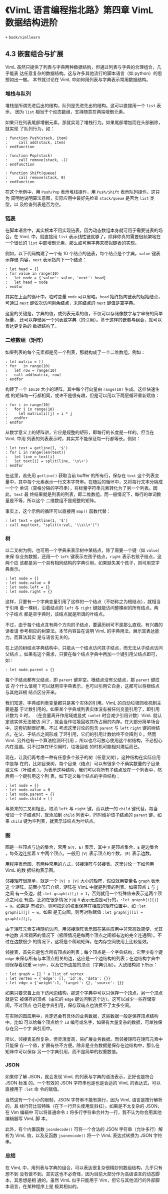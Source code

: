 # 《VimL 语言编程指北路》第四章 VimL 数据结构进阶
`+` `book/vimllearn`

## 4.3 嵌套组合与扩展

VimL 虽然只提供了列表与字典两种数据结构，但通过列表与字典的合理组合，几乎能表
达任意复杂的数据结构。这与许多其他流行的脚本语言（如 python）的思想如出一辙。
本节就讨论在 VimL 中如何用列表与字典表示常用数据结构。

### 堆栈与队列

堆栈是所谓先进后出的结构，队列是先进先出的结构。这可以直接用一个 `list` 表示，
因为 `list` 相当于个动态数组，支持随意在两端增删元素。

如果只在列表尾部增删元素，那就实现了堆栈行为。如果尾部增加而在头部删除，就实现
了队列行为，如：
```vim
: function Push(stack, item)
:     call add(stack, item)
: endfunction

: function Pop(stack)
:     call remove(stack, -1)
: endfunction

: function Shift(queue)
:     call remove(stack, 0)
: endfunction
```
在这个示例中，用 `Push/Pop` 表示堆栈操作，用 `Push/Shift` 表示队列操作。这只为
简明地说明算法意图，实际应用中最好先检查 `stack/queue` 是否为 `list` 类型，以
及检查列表是否为空。

### 链表

在脚本语言中，其实根本不用实现链表，因为动态数组本身就可用于需要链表的场合。在
VimL 中，就直接用 `list` 表示线性链就够了。除非你真的需要很频繁地在一个很长的
`list` 中部增删元素，那么或可用字典来模拟链表的实现。

例如，以下代码构建了一个有 10 个结点的链表，每个结点是个字典，`value` 键表示存储
内容，`next` 表示指向下一个结点：
```vim
: let head = {}
: for value in range(10)
:   let node = {'value': value, 'next': head}
:   let head = node
: endfor
```
其实在上面的循环中，临时变量 `node` 可以省略。`head` 始终指向链表的起始结点，
可通过 `next` 键依次访问剩余结点，末尾结点的 `next` 键值是空字典。

这里的关键是，字典的值，或列表元素的值，不仅可以存储像数字与字串符的简单标量，
还可以存储另一个列表或字典（的引用）。基于这样的嵌套与组合，就可以表达更复杂的
数据结构了。

### 二维数组（矩阵）

如果列表的每个元素都是另一个列表，那就构成了一个二维数组。例如：
```vim
: let matrix = []
: for _ in range(10)
:   let row = range(10)
:   call add(matrix, row)
: endfor
```
构建了一个 `10x10` 大小的矩阵，其中每个行向量由 `range(10)` 生成。这样快速生成
的矩阵每一行都相同，或许不是很有趣，但是可以用以下两层循环重新赋值：

```vim
: for i in range(10)
:   for j in range(10)
:     let matrix[i][j] = i * j
:   endfor
: endfor
```

从数学意义上的矩阵讲，它应是规整的矩形，即每行的长度是一样的。但当在 VimL 中用
列表的列表表示时，其实并不能保证每一行都等长。例如：
```vim
: let text = getline(1, '$')
: for i in range(len(text))
:   let line = text[i]
:   let text[i] = split(line, '\s\+')
: endfor
```
在这里，首先用 `getline()` 获取当前 buffer 的所有行，保存在 `text` 这个列表变
量中，其中每个元素表示一行文本字符串。在随后的循环中，又将每行文本分隔成一个个
单词（空格分隔的字符串），将标量字符串元素转化为了另一个列表。因此，`text` 最
终结果就是列表的列表，即二维数组。而一般情况下，每行的单词数量是不等，所以这个
二维数组不是规整的矩阵。

事实上，这个示例的循环可以直接用 `map()` 函数代替：
```vim
: let text = getline(1, '$')
: call map(text, "split(v:val, '\\s\\+')")
```

### 树

以二叉树为例，也可用一个字典来表示树中某结点，除了需要一个键（如 `value`）来保
存业务数据，还用一个 `left` 键表示左孩子结点，`right` 表示右孩子结点，这两个应
该都是另一个具有相同结构的字典引用，如果缺失某个孩子，则可用空字典表示。

```vim
: let node = {}
: let node.value = 0
: let node.left = {}
: let node.right = {}
```

这样，只要有一个字典变量引用了这样的一个结点（不妨称之为根结点），就相当于引用
着一棵树，沿着结点的 `left` 与 `right` 键就能访问整棵树的所有结点。两个子结点
都是空字典时，该结点就是所谓的叶结点。

不过，由于每个结点含有两个方向的子结点，要遍历树可不是那么直观。有兴趣的读者请
参考相应的树算法。本节内容旨在说明 VimL 的字典用法，展示其表达能力。而算法其实
是与语言无关的。

在上述的树结点字典结构中，只能从一个结点访问其子结点，而无法从子结点访问父结点
。如果有这个需求，只要在每个结点字典中再加一个键引用父结点即可，如：
```vim
: let node.parent = {}
```
每个子结点都有父结点，即 `parent` 键非空。根结点没有父结点，那 `parent` 键应该
存个什么值呢？可以就用空字典表示，也可以引用它自身，这都可以将根结点与其他非根
结点区分开来。

我们知道，字典或列表变量都只是某个实体的引用。VimL 的自动垃圾回收机制主要是基
于计数引用的。如果某个字典或列表实体没有被任何变量引用了，即引用计数为 0 时，
（在变量离开作用域或显式 `:unlet` 时会减少引用计数）VimL 就认定该实体无法被访
问了，就会当作垃圾回收其所占用的内存。在大部分简单场合中，这套机制很好用。不过
考虑这里讨论的包含 `parent` 与 `left` `right` 键的树结点，在父、子结点之间形成
了环引用，它们的引用计数始终不会降到 0 。然而 VimL 另外也有一个算法检测环引用
，所以也尽可放心使用这个树结构，不必担心内在泄漏。只不过存在环引用时，垃圾回收
的时机可能相对滞后而已。

现在，让我们再考虑一种有任意多个孩子的树（任意叉树）。这种结构在实际应用中是存
在的，比如目录树，每个目录（结点）可以有很多个不确实数量的子目录或文件（叶结点
）。为表示这种结构，我们可以将所有子结点放在一个列表中，然后用一个键引用这个列
表，如下定义每个结点的字典结构：
```vim
: let node = {}
: let node.value = 0
: let node.parent = {}
: let node.child = []
```

与原来的二叉树相比，取消 `left` 与 `right` 键，而以统一的 `child` 键代替。每当
增加一个子结点时，就添加到 `child` 列表中，同时维护该子结点的 `parent` 键。如
果 `child` 键为空列表，就表示该结点为叶结点。

### 图

图是一些顶点与边的集合，常用 `G(V, E)` 表示，其中 `V` 是顶点集合，`E` 是边集合
，每条边连接着 `V` 中两个顶点。一般用 `|V|` 表示顶点的个数，`|E|` 表示边数。

用程序表示图，有两种常用的方式，邻接矩阵与邻接表。这里讨论一下如何用 VimL 的数
据结构表示图。

邻接矩阵很简单，就是一个 `|V| x |V|` 大小的矩阵，假设就用变量名 `graph` 表示这
个矩阵。前面小节已介绍，矩阵在 VimL 中就是列表的列表。如果顶点 `i` 与 `j` 之间
有一条边，就 `:let graph[i][j] = 1`，否则就用一个特殊值来表示这两个顶点之间没
有边，比如在很多情况下用 `0` 表示无边是可行的，`:let grapsh[i][j] = 0`。如果是
有权边，则可把边的权重保存在相应的矩阵位置中，如 `:let graph[i][j] = w`。如果
是无向图，则再对称赋值 `:let graph[j][i] = graph[i][j]`。

由于矩阵元素支持随机访问，用邻接矩阵表示图在某些应用中非常高效简便，尤其中边数
非常稠密的情况下（极限情况是每两个顶点之间都有边的完全连通图）。不过在边数很少
的情况下，这将是个稀疏矩阵，在内存空间使用上比较低效。

邻接表，首先它是包含所有顶点的列表；每个顶点是一个字典结构，它至少有个键 `edge`
来保存所有与本顶点相关的边，这应是一个边结构的列表；在边结构字典中则保存着权重
`weight`，以及它所连接的顶点（字典引用）。大致结构如下所示：

```vim
: let graph = [] " a list of vertex
: let vertex = {'edge': [], 'id':0, 'data': {}}
: let edge = {'weight':1, 'target': {}, 'source': {}}
```

如果只要求自上而下访问边结构，那这个字典中可以只保存一个顶点，另一个顶点就是它
被保存的顶点（由它的 `edge` 键访问到这个边）。这可以减少一些存储空间，不过顶点
也只是字典引用，保存双端点也浪费不了太多空间。

在实际的图应用中，肯定还会有具体的业务数据，这些数据一般是保存顶点结构中。比如
可以给每个顶点给个 `id` 编号或名字，如果有大量复杂的数据，可单独保存在另一个字
典引用中。

所以，邻接表虽然复杂，但灵活度高，易扩展业务数据。而邻接矩阵在矩阵元素中只能保
存一个值，扩展有些不方便。除非是业务数据是保存在边结构中，那么在矩阵中可以保存
另一个字典引用，而不是简单的权重数值。

### JSON

如果你了解 JSON，就会发现 VimL 的列表与字典的语法表示，正好也是符合 JSON 标准
的。一个有效的 JSON 字符串也是也是合适的 VimL 的表达式，可以直接用于 `:let` 命
令的赋值。

当然这有一个小小的限制，JSON 字符串不能有换行，因为 VimL 语言是按行解析的，且
续行符比较特殊（在下一行开头使用反斜杠）。如果是不太复杂的 JSON，在 Vim 编辑中
可以将普通命令 `J` 将多行字符串合并为一行，我不认为你会用其他编辑器写 VimL 脚
本。

此外，有个内置函数 `jsondecode()` 可将一个合法的 JSON 字符串（允许多行）解析为
VimL 值，以及反函数 `jsonencode()` 将一个 VimL 表达式转换为 JSON 字符串。

### 总结

在 VimL 中，用列表与字典的组合，可以表达很复杂很精妙的数组结构，几乎只有想不到
没有做不到。其实这也不必奇怪，因为目前大部分作为高级语言的动态脚本，其思想是相
通的。虽然 VimL 似乎只能用于 Vim，但它与其他流行的外部脚本语言，在某种程序上是
极其相似的。
